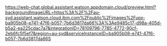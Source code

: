 https://web-chat.global.assistant.watson.appdomain.cloud/preview.html?backgroundImageURL=https%3A%2F%2Fau-syd.assistant.watson.cloud.ibm.com%2Fpublic%2Fimages%2Fupx-ba905b08-e741-47f6-b057-7b6d3817da66%3A%3Ae9485c17-d98a-405d-b5a2-ea225cdac7a7&integrationID=78109796-7785-4772-90cf-2eb6fc5f5ef7&region=au-syd&serviceInstanceID=ba905b08-e741-47f6-b057-7b6d3817da66S